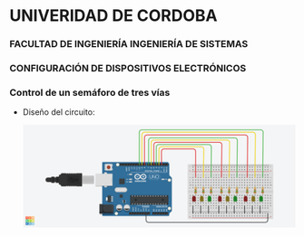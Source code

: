 # UNIVERIDAD DE CORDOBA
### FACULTAD DE INGENIERÍA INGENIERÍA DE SISTEMAS
### CONFIGURACIÓN DE DISPOSITIVOS ELECTRÓNICOS
### **Control de un semáforo de tres vías**

* Diseño del circuito:

    ![Esta es una imagen de ejemplo](images/semaforo.png)
